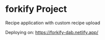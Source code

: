 # forkify Project

Recipe application with custom recipe upload

Deploying on: https://forkify-dab.netlify.app/
